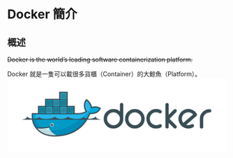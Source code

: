 # Docker 簡介

## 概述

~~Docker is the world’s leading software containerization platform.~~

Docker 就是一隻可以載很多貨櫃（Container）的大鯨魚（Platform）。![](/assets/docker.png)

